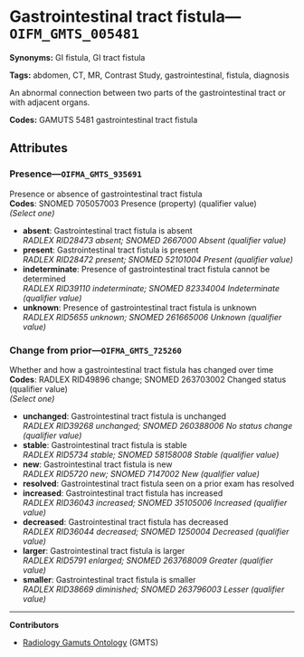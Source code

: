 # Gastrointestinal tract fistula—`OIFM_GMTS_005481`

**Synonyms:** GI fistula, GI tract fistula

**Tags:** abdomen, CT, MR, Contrast Study, gastrointestinal, fistula, diagnosis

An abnormal connection between two parts of the gastrointestinal tract or with adjacent organs.

**Codes:** GAMUTS 5481 gastrointestinal tract fistula

## Attributes

### Presence—`OIFMA_GMTS_935691`

Presence or absence of gastrointestinal tract fistula  
**Codes**: SNOMED 705057003 Presence (property) (qualifier value)  
*(Select one)*

- **absent**: Gastrointestinal tract fistula is absent  
_RADLEX RID28473 absent; SNOMED 2667000 Absent (qualifier value)_
- **present**: Gastrointestinal tract fistula is present  
_RADLEX RID28472 present; SNOMED 52101004 Present (qualifier value)_
- **indeterminate**: Presence of gastrointestinal tract fistula cannot be determined  
_RADLEX RID39110 indeterminate; SNOMED 82334004 Indeterminate (qualifier value)_
- **unknown**: Presence of gastrointestinal tract fistula is unknown  
_RADLEX RID5655 unknown; SNOMED 261665006 Unknown (qualifier value)_

### Change from prior—`OIFMA_GMTS_725260`

Whether and how a gastrointestinal tract fistula has changed over time  
**Codes**: RADLEX RID49896 change; SNOMED 263703002 Changed status (qualifier value)  
*(Select one)*

- **unchanged**: Gastrointestinal tract fistula is unchanged  
_RADLEX RID39268 unchanged; SNOMED 260388006 No status change (qualifier value)_
- **stable**: Gastrointestinal tract fistula is stable  
_RADLEX RID5734 stable; SNOMED 58158008 Stable (qualifier value)_
- **new**: Gastrointestinal tract fistula is new  
_RADLEX RID5720 new; SNOMED 7147002 New (qualifier value)_
- **resolved**: Gastrointestinal tract fistula seen on a prior exam has resolved  
- **increased**: Gastrointestinal tract fistula has increased  
_RADLEX RID36043 increased; SNOMED 35105006 Increased (qualifier value)_
- **decreased**: Gastrointestinal tract fistula has decreased  
_RADLEX RID36044 decreased; SNOMED 1250004 Decreased (qualifier value)_
- **larger**: Gastrointestinal tract fistula is larger  
_RADLEX RID5791 enlarged; SNOMED 263768009 Greater (qualifier value)_
- **smaller**: Gastrointestinal tract fistula is smaller  
_RADLEX RID38669 diminished; SNOMED 263796003 Lesser (qualifier value)_

---

**Contributors**

- [Radiology Gamuts Ontology](https://gamuts.net/) (GMTS)